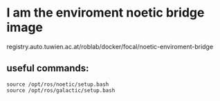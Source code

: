 # I am the enviroment noetic bridge image
registry.auto.tuwien.ac.at/roblab/docker/focal/noetic-enviroment-bridge

## useful commands:
```
source /opt/ros/noetic/setup.bash
source /opt/ros/galactic/setup.bash
```
